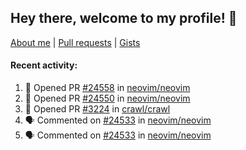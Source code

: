## Hey there, welcome to my profile! 👋

[About me](https://seandewar.github.io/)
 | [Pull requests](https://github.com/search?p=1&q=author%3Aseandewar+is%3Apr)
 | [Gists](https://gist.github.com/seandewar)

#### Recent activity:

<!--START_SECTION:activity-->
1. 💪 Opened PR [#24558](https://github.com/neovim/neovim/pull/24558) in [neovim/neovim](https://github.com/neovim/neovim)
2. 💪 Opened PR [#24550](https://github.com/neovim/neovim/pull/24550) in [neovim/neovim](https://github.com/neovim/neovim)
3. 💪 Opened PR [#3224](https://github.com/crawl/crawl/pull/3224) in [crawl/crawl](https://github.com/crawl/crawl)
4. 🗣 Commented on [#24533](https://github.com/neovim/neovim/pull/24533#issuecomment-1662657146) in [neovim/neovim](https://github.com/neovim/neovim)
5. 🗣 Commented on [#24533](https://github.com/neovim/neovim/pull/24533#issuecomment-1662579457) in [neovim/neovim](https://github.com/neovim/neovim)
<!--END_SECTION:activity-->
